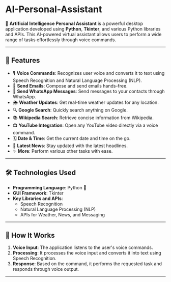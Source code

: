 # AI-Personal-Assistant

🌟 **Artificial Intelligence Personal Assistant** is a powerful desktop application developed using **Python**, **Tkinter**, and various Python libraries and APIs. This AI-powered virtual assistant allows users to perform a wide range of tasks effortlessly through voice commands.

---

## 🎯 Features

- 🎙 **Voice Commands**: Recognizes user voice and converts it to text using Speech Recognition and Natural Language Processing (NLP).
- 📧 **Send Emails**: Compose and send emails hands-free.
- 📱 **Send WhatsApp Messages**: Send messages to your contacts through WhatsApp.
- 🌦 **Weather Updates**: Get real-time weather updates for any location.
- 🔍 **Google Search**: Quickly search anything on Google.
- 📚 **Wikipedia Search**: Retrieve concise information from Wikipedia.
- 📺 **YouTube Integration**: Open any YouTube video directly via a voice command.
- 🗓 **Date & Time**: Get the current date and time on the go.
- 📰 **Latest News**: Stay updated with the latest headlines.
- ✨ **More**: Perform various other tasks with ease.

---

## 🛠 Technologies Used

- **Programming Language**: Python 🐍  
- **GUI Framework**: Tkinter  
- **Key Libraries and APIs**:  
  - Speech Recognition  
  - Natural Language Processing (NLP)  
  - APIs for Weather, News, and Messaging  

---

## 🚀 How It Works

1. **Voice Input**: The application listens to the user's voice commands.  
2. **Processing**: It processes the voice input and converts it into text using Speech Recognition.  
3. **Response**: Based on the command, it performs the requested task and responds through voice output.  

---


